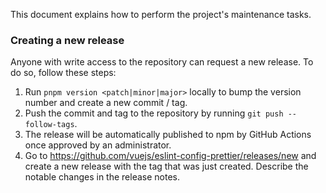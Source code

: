 This document explains how to perform the project's maintenance tasks.

### Creating a new release

Anyone with write access to the repository can request a new release. To do so, follow these steps:

1. Run `pnpm version <patch|minor|major>` locally to bump the version number and create a new commit / tag.
2. Push the commit and tag to the repository by running `git push --follow-tags`.
3. The release will be automatically published to npm by GitHub Actions once approved by an administrator.
4. Go to <https://github.com/vuejs/eslint-config-prettier/releases/new> and create a new release with the tag that was just created. Describe the notable changes in the release notes.
